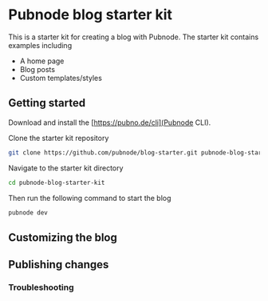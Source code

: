 # Pubnode blog starter kit

This is a starter kit for creating a blog with Pubnode. The starter kit contains examples including
- A home page
- Blog posts
- Custom templates/styles

## Getting started

<!-- TODO: Work on the CLI -->
Download and install the [https://pubno.de/cli](Pubnode CLI).  

Clone the starter kit repository 

```bash
git clone https://github.com/pubnode/blog-starter.git pubnode-blog-starter-kit
```

Navigate to the starter kit directory

```bash
cd pubnode-blog-starter-kit
```
Then run the following command to start the blog

```bash
pubnode dev
```

## Customizing the blog
## Publishing changes
### Troubleshooting




